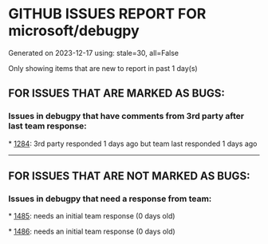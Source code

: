 
# GITHUB ISSUES REPORT FOR microsoft/debugpy


Generated on 2023-12-17 using: stale=30, all=False


Only showing items that are new to report in past 1 day(s)


## FOR ISSUES THAT ARE MARKED AS BUGS:


### Issues in debugpy that have comments from 3rd party after last team response:


\* [1284](https://github.com/microsoft/debugpy/issues/1284 "Debugging under python 3.11 will skip the breakpoint"): 3rd party responded 1 days ago but team last responded 1 days ago

---

## FOR ISSUES THAT ARE NOT MARKED AS BUGS:


### Issues in debugpy that need a response from team:


\* [1485](https://github.com/microsoft/debugpy/issues/1485 "Bug while debugging list comprehension (01)"): needs an initial team response (0 days old)

\* [1486](https://github.com/microsoft/debugpy/issues/1486 "Bug while debugging list comprehension (02)"): needs an initial team response (0 days old)
